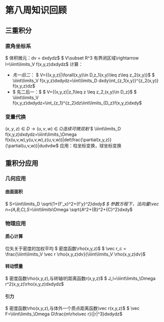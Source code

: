 # 第八周知识回顾
## 三重积分
### 直角坐标系
$ 体积微元：dv = dxdydz$
$ V\subset R^3 有界闭区域\rightarrow I=\iiint\limits_V f(x,y,z)dxdydz$
计算：
- $先一后二：$
$ V=\{(x,y,z)|\forall(x,y)\in D,z_1(x,y)\leq z\leq z_2(x,y)\}$
$ \iiint\limits_V f(x,y,z)dxdydz=\iint\limits_D dxdy\int_{z_1(x,y)}^{z_2(x,y)} f(x,y,z)dz$
- $ 先二后一：$
$ V=\{(x,y,z)|z_1\leq z \leq z_2,(x,y)\in D_z\}$
$ \iiint\limits_V f(x,y,z)dxdydz=\int_{z_1}^{z_2}dz\iint\limits_{D_z}f(x,y,z)dxdy$
### 变量代换
$(x,y,z)\in D \rightarrow (u,v,w)\in \Omega 连续可微双射$
$ \iiint\limits_D f(x,y,z)dxdydz=\iiint\limits_\Omega f(x(u,v,w),y(u,v,w),z(u,v,w))|det\frac{\partial(x,y,z)}{\partial(u,v,w)}|dudvdw$
应用：柱坐标变换，球坐标变换
## 重积分应用
### 几何应用
#### 曲面面积
$ S=\iint\limits_D \sqrt{1+{f'_x}^2+{f'_y}^2}dxdy$
$ 参数方程下，法向量\vec n=(A,B,C),S=\iint\limits_\Omega \sqrt{A^2+{B}^2+{C}^2}dxdy$
### 物理应用
#### 质心计算
位矢关于密度的加权平均
$ 密度函数\rho(x,y,z)$
$ \vec r_c = \frac{\iiint\limits_V \vec r \rho(x,y,z)dv}{\iiint\limits_V \rho(x,y,z)dv}$
#### 转动惯量
$ 密度函数\rho(x,y,z),与转轴l的距离函数r(x,y,z)$
$ J_l=\iiint\limits_\Omega r^2(x,y,z)\rho(x,y,z)dxdydz$
#### 引力
$ 密度函数\rho(x,y,z),与体外一个质点距离函数\vec r(x,y,z)$
$ \vec F=\iiint\limits_\Omega G\frac{m\rho\vec r}{\|r\|^3}dxdydz$